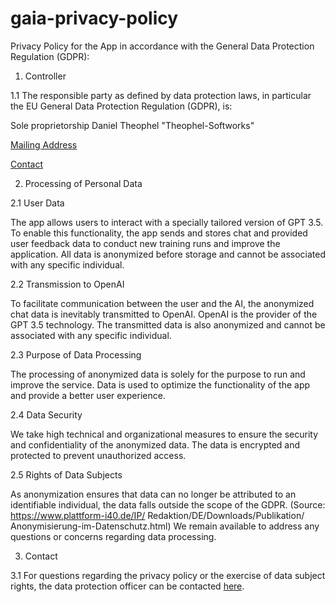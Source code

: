 # gaia-privacy-policy

Privacy Policy for the App in accordance with the General Data Protection Regulation (GDPR):


1. Controller

1.1 The responsible party
as defined by data protection laws,
in particular the EU General Data
Protection Regulation (GDPR), is:

Sole proprietorship
Daniel Theophel "Theophel-Softworks"

[Mailing Address](https://theophel.de/images/imprint.png)

[Contact](https://theophel.de/images/imprint.png)


2. Processing of Personal Data

2.1 User Data

The app allows users to interact
with a specially tailored version
of GPT 3.5. To enable this functionality,
the app sends and stores chat and
provided user feedback data to
conduct new training runs and
improve the application.
All data is anonymized before
storage and cannot be associated with
any specific individual.

2.2 Transmission to OpenAI

To facilitate communication between
the user and the AI, the anonymized
chat data is inevitably transmitted
to OpenAI. OpenAI is the provider of
the GPT 3.5 technology. The transmitted
data is also anonymized and cannot be
associated with any specific individual.

2.3 Purpose of Data Processing

The processing of anonymized data is
solely for the purpose to run and improve
the service. Data is used to optimize the
functionality of the app and provide a
better user experience.

2.4 Data Security

We take high technical and organizational
measures to ensure the security and
confidentiality of the anonymized data.
The data is encrypted and protected to
prevent unauthorized access.

2.5 Rights of Data Subjects

As anonymization ensures that data can
no longer be attributed to an identifiable
individual, the data falls outside the
scope of the GDPR.
(Source: https://www.plattform-i40.de/IP/
Redaktion/DE/Downloads/Publikation/
Anonymisierung-im-Datenschutz.html)
We remain available to address any
questions or concerns
regarding data processing.

3. Contact

3.1 For questions regarding the privacy
policy or the exercise of data subject rights,
the data protection officer can be contacted
[here](https://theophel.de/images/imprint.png).
